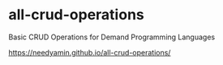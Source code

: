 # all-crud-operations
Basic CRUD Operations for Demand Programming Languages

https://needyamin.github.io/all-crud-operations/
